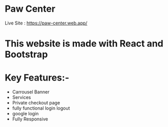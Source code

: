 # Paw Center

Live Site : https://paw-center.web.app/

# This website is made with React and Bootstrap

# Key Features:-

- Carrousel Banner
- Services
- Private checkout page
- fully functional login logout
- google login
- Fully Responsive